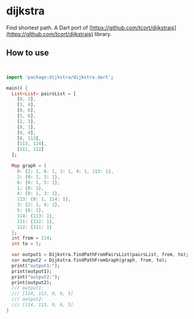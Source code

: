 # dijkstra

Find shortest path. 
A Dart port of [https://github.com/tcort/dijkstrajs](https://github.com/tcort/dijkstrajs) library.

## How to use

```dart


import 'package:dijkstra/dijkstra.dart';

main() {
  List<List> pairsList = [
    [0, 2],
    [3, 4],
    [0, 6],
    [5, 6],
    [2, 3],
    [0, 1],
    [0, 4],
    [0, 113],
    [113, 114],
    [111, 112]
  ];

  Map graph = {
    0: {2: 1, 6: 1, 1: 1, 4: 1, 113: 1},
    2: {0: 1, 3: 1},
    6: {0: 1, 5: 1},
    1: {0: 1},
    4: {0: 1, 3: 1},
    113: {0: 1, 114: 1},
    3: {2: 1, 4: 1},
    5: {6: 1},
    114: {113: 1},
    111: {112: 1},
    112: {111: 1}
  };
  int from = 114;
  int to = 5;

  var output1 = Dijkstra.findPathFromPairsList(pairsList, from, to);
  var output2 = Dijkstra.findPathFromGraph(graph, from, to);
  print("output1:");
  print(output1);
  print("output2:");
  print(output2);
  /// output1:
  /// [114, 113, 0, 6, 5]
  /// output2:
  /// [114, 113, 0, 6, 5]
}

```